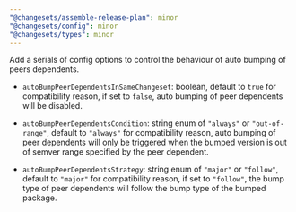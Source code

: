 ```yaml
---
"@changesets/assemble-release-plan": minor
"@changesets/config": minor
"@changesets/types": minor
---
```


Add a serials of config options to control the behaviour of auto bumping of peers dependents.

- `autoBumpPeerDependentsInSameChangeset`: boolean, default to `true` for compatibility reason,
  if set to `false`, auto bumping of peer dependents will be disabled.

- `autoBumpPeerDependentsCondition`: string enum of `"always"` or `"out-of-range"`, default to `"always"`
  for compatibility reason, auto bumping of peer dependents will only be triggered when the bumped version
  is out of semver range specified by the peer dependent.

- `autoBumpPeerDependentsStrategy`: string enum of `"major"` or `"follow"`, default to `"major"` for
  compatibility reason, if set to `"follow"`, the bump type of peer dependents will follow the bump type
  of the bumped package.
